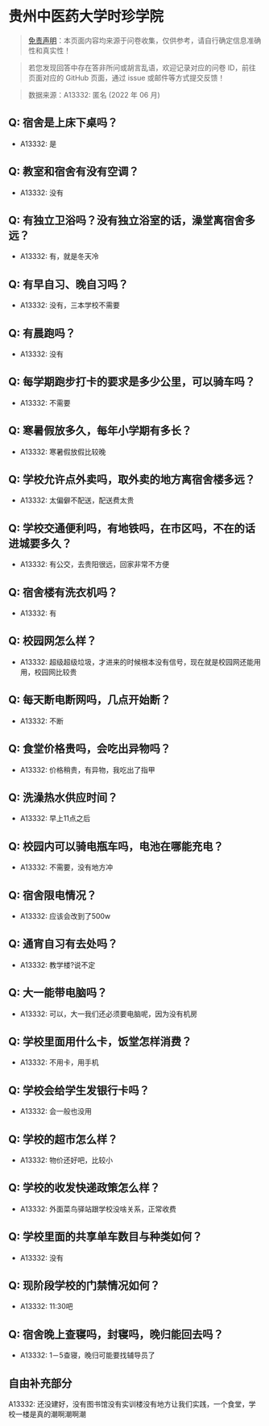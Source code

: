 # 贵州中医药大学时珍学院

> [免责声明](https://colleges.chat/#_3)：本页面内容均来源于问卷收集，仅供参考，请自行确定信息准确性和真实性！

> 若您发现回答中存在答非所问或胡言乱语，欢迎记录对应的问卷 ID，前往页面对应的 GitHub 页面，通过 issue 或邮件等方式提交反馈！

> 数据来源：A13332: 匿名 (2022 年 06 月)

## Q: 宿舍是上床下桌吗？

- A13332: 是

## Q: 教室和宿舍有没有空调？

- A13332: 没有

## Q: 有独立卫浴吗？没有独立浴室的话，澡堂离宿舍多远？

- A13332: 有，就是冬天冷

## Q: 有早自习、晚自习吗？

- A13332: 没有，三本学校不需要

## Q: 有晨跑吗？

- A13332: 没有

## Q: 每学期跑步打卡的要求是多少公里，可以骑车吗？

- A13332: 不需要

## Q: 寒暑假放多久，每年小学期有多长？

- A13332: 寒暑假放假比较晚

## Q: 学校允许点外卖吗，取外卖的地方离宿舍楼多远？

- A13332: 太偏僻不配送，配送费太贵

## Q: 学校交通便利吗，有地铁吗，在市区吗，不在的话进城要多久？

- A13332: 有公交，去贵阳很远，回家非常不方便

## Q: 宿舍楼有洗衣机吗？

- A13332: 有

## Q: 校园网怎么样？

- A13332: 超级超级垃圾，才进来的时候根本没有信号，现在就是校园网还能用用，校园网比较贵

## Q: 每天断电断网吗，几点开始断？

- A13332: 不断

## Q: 食堂价格贵吗，会吃出异物吗？

- A13332: 价格稍贵，有异物，我吃出了指甲

## Q: 洗澡热水供应时间？

- A13332: 早上11点之后

## Q: 校园内可以骑电瓶车吗，电池在哪能充电？

- A13332: 不需要，没有地方冲

## Q: 宿舍限电情况？

- A13332: 应该会改到了500w

## Q: 通宵自习有去处吗？

- A13332: 教学楼?说不定

## Q: 大一能带电脑吗？

- A13332: 可以，大一我们还必须要电脑呢，因为没有机房

## Q: 学校里面用什么卡，饭堂怎样消费？

- A13332: 不用卡，用手机

## Q: 学校会给学生发银行卡吗？

- A13332: 会一般也没用

## Q: 学校的超市怎么样？

- A13332: 物价还好吧，比较小

## Q: 学校的收发快递政策怎么样？

- A13332: 外面菜鸟驿站跟学校没啥关系，正常收费

## Q: 学校里面的共享单车数目与种类如何？

- A13332: 没有

## Q: 现阶段学校的门禁情况如何？

- A13332: 11:30吧

## Q: 宿舍晚上查寝吗，封寝吗，晚归能回去吗？

- A13332: 1－5查寝，晚归可能要找辅导员了

## 自由补充部分

A13332: 还没建好，没有图书馆没有实训楼没有地方让我们实践，一个食堂，学校一楼是真的潮啊潮啊潮